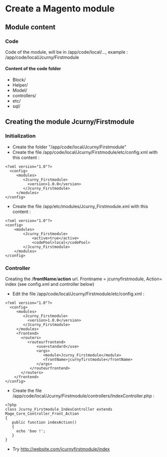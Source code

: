 # Create a Magento module

## Module content

### Code
Code of the module, will be in /app/code/local/..., example : /app/code/local/Jcurny/Firstmodule

#### Content of the code folder

* Block/
* Helper/
* Model/
* controllers/
* etc/
* sql/

## Creating the module Jcurny/Firstmodule

### Initialization

* Create the folder "/app/code/local/Jcurny/Firstmodule"
* Create the file /app/code/local/Jcurny/Firstmodule/etc/config.xml with this content :

```
<?xml version="1.0"?>
  <config>
     <modules>
        <Jcurny_Firstmodule>
          <version>1.0.0</version>
        </Jcurny_Firstmodule>
     </modules>
</config>
```

* Create the file /app/etc/modules/Jcurny_Firstmodule.xml with this content :

```
<?xml version="1.0"?>
<config>
	<modules>
		<Jcurny_Firstmodule>
			<active>true</active>
			<codePool>local</codePool>
		</Jcurny_Firstmodule>
	</modules>
</config>
```

### Controller

Creating the /**frontName**/**action** url. Frontname = jcurnyfirstmodule, Action= index (see config.xml and controller below)

* Edit the file /app/code/local/Jcurny/Firstmodule/etc/config.xml :

```
<?xml version="1.0"?>
  <config>
     <modules>
        <Jcurny_Firstmodule>
          <version>1.0.0</version>
        </Jcurny_Firstmodule>
     </modules>
     <frontend>
       <routers>
          <routeurfrontend>
              <use>standard</use>
              <args>
                 <module>Jcurny_Firstmodule</module>
                 <frontName>jcurnyfirstmodule</frontName>
              </args>
           </routeurfrontend>
       </routers>
    </frontend>
</config>
```

* Create the file /app/code/local/Jcurny/Firstmodule/controllers/IndexController.php :

```
<?php
class Jcurny_Firstmodule_IndexController extends Mage_Core_Controller_Front_Action
{
   public function indexAction()
   {
     echo 'boo !';
   }
}
```

* Try http://website.com/jcurnyfirstmodule/index
